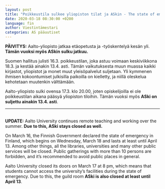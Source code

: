 ```yaml
---
layout: post
title: "Poikkeustila sulkee yliopiston tilat ja ASkin - The state of emergency closes the doors of Aalto University and ASki"
date: 2020-03-18 08:30:00 +0200
language: fin
author: Viestintämestari
categories: AS pääuutiset
---
```


**PÄIVITYS:** Aalto-yliopisto jatkaa etäopetusta ja -työskentelyä kesän yli. **Tämän vuoksi myös ASkin sulku jatkuu.**

Suomen hallitus julisti 16.3. poikkeustilan, joka astuu voimaan keskiviikkona 18.3. ja kestää ainakin 13.4. asti. Tämän vaikutuksesta muun muassa kaikki kirjastot, yliopistot ja monet muut yleisöpalvelut suljetaan. Yli kymmenen ihmisen kokoontumiset julkisilla paikoilla on kielletty, ja niillä oleskelua kehotetaan muutenkin välttämään.

Aalto-yliopisto sulki ovensa 17.3. klo 20.00, joten opiskelijoilla ei ole poikkeustilan aikana pääsyä yliopiston tiloihin. Tämän vuoksi myös **ASki on suljettu ainakin 13.4. asti**.

***
&nbsp;  
**UPDATE:** Aalto University continues remote teaching and working over the summer. **Due to this, ASki stays closed as well.**

On March 16, the Finnish Government declared the state of emergency in Finland, which begins on Wednesday, March 18 and lasts at least until April 13. Among other things, all the libraries, universities and many other public services will be closed. Public gatherings with more than 10 persons are forbidden, and it’s recommended to avoid public places in general.

Aalto University closed its doors on March 17 at 8 pm, which means that students cannot access the university’s facilities during the state of emergency. Due to this, the guild room **ASki is also closed at least until April 13**.
